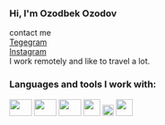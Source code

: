 ### Hi, I'm Ozodbek Ozodov
 
 
contact me <br>
    <a href="https://t.me/ozodbek_ozodov1" target="_blank"> Tegegram </a>  <br>
    <a href="https://www.instagram.com/ozodbek_ozodov1/" target="_blank"> Instagram </a> <br>
I work remotely and like to travel a lot.  
    
### Languages and tools I work with:
<code><img src="https://encrypted-tbn0.gstatic.com/images?q=tbn:ANd9GcTV1b99dyR8eg15yyPjXrXlY1WrpcI2wko1-Wbdgnq_RUcJN5tHdNUQPomrWsshp9J6AwU&usqp=CAU" width="40px" height="30px" ></code>
<code><img src="https://www.signl4.com/de/wp-content/uploads/sites/2/2019/01/3.png" width="40px" height="30px" ></code>
<code><img src="https://download.logo.wine/logo/Laravel/Laravel-Logo.wine.png" width="40px" height="30px" ></code>
<code><img src="https://www.freepnglogos.com/uploads/html5-logo-png/html5-logo-html-logo-10.png" width="30px"></code>
<code><img src="https://batflat.org/themes/default/img/css-logo.png" width="20px"></code>
<code><img src="https://icon-library.com/images/b-icon/b-icon-0.jpg" width="30px"></code>


